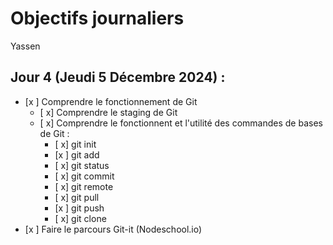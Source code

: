 # Objectifs journaliers

Yassen

## Jour 4 (Jeudi 5 Décembre 2024) :

- [x ] Comprendre le fonctionnement de Git
  - [ x] Comprendre le staging de Git
  - [ x] Comprendre le fonctionnent et l'utilité des commandes de bases de Git :
    - [ x] git init
    - [x ] git add
    - [ x] git status
    - [ x] git commit
    - [ x] git remote
    - [ x] git pull
    - [x ] git push
    - [ x] git clone
- [x ] Faire le parcours Git-it (Nodeschool.io)
